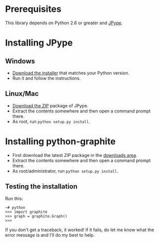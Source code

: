 # Prerequisites #

This library depends on Python 2.6 or greater and [JPype](http://sourceforge.net/projects/jpype/).

# Installing JPype #

## Windows ##
  * [Download the installer](http://sourceforge.net/projects/jpype/files/JPype/0.5.4/) that matches your Python version.
  * Run it and follow the instructions.

## Linux/Mac ##
  * [Download the ZIP](http://sourceforge.net/projects/jpype/files/JPype/0.5.4/) package of JPype.
  * Extract the contents somewhere and then open a command prompt there.
  * As root, run `python setup.py install`.

# Installing python-graphite #

  * First download the latest ZIP package in the [downloads area](http://code.google.com/p/python-graphite/downloads/list).
  * Extract the contents somewhere and then open a command prompt there.
  * As root/administrator, run `python setup.py install`.


## Testing the installation ##
Run this:
```
~# python
>>> import graphite
>>> graph = graphite.Graph()
>>>
```

If you don't get a traceback, it worked! If it fails, do let me know what the error message is and I'll do my best to help.
